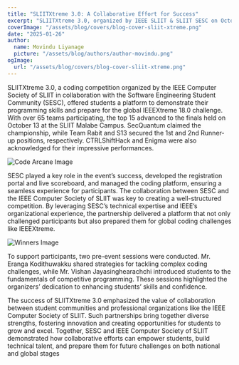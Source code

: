 ```yaml
---
title: "SLIITXtreme 3.0: A Collaborative Effort for Success"
excerpt: "SLIITXtreme 3.0, organized by IEEE SLIIT & SLIIT SESC on October 13, 2024, provided students a platform to showcase programming skills and prepare for the global IEEEXtreme 18.0 challenge."
coverImage: "/assets/blog/covers/blog-cover-sliit-xtreme.png"
date: "2025-01-26"
author:
  name: Movindu Liyanage
  picture: "/assets/blog/authors/author-movindu.png"
ogImage:
  url: "/assets/blog/covers/blog-cover-sliit-xtreme.png"
---
```


SLIITXtreme 3.0, a coding competition organized by the IEEE Computer Society of SLIIT in collaboration with the Software Engineering Student Community (SESC), offered students a platform to demonstrate their programming skills and prepare for the global IEEEXtreme 18.0 challenge. With over 65 teams participating, the top 15 advanced to the finals held on October 13 at the SLIIT Malabe Campus. SecQuantum claimed the championship, while Team Rabit and S13 secured the 1st and 2nd Runner-up positions, respectively. CTRLShiftHack and Enigma were also acknowledged for their impressive performances.

![Code Arcane Image](/assets/sliitxtreme-3.0/code-arcane.png)

SESC played a key role in the event’s success, developed the registration portal and live scoreboard, and managed the coding platform, ensuring a seamless experience for participants. The collaboration between SESC and the IEEE Computer Society of SLIIT was key to creating a well-structured competition. By leveraging SESC’s technical expertise and IEEE’s organizational experience, the partnership delivered a platform that not only challenged participants but also prepared them for global coding challenges like IEEEXtreme.

![Winners Image](/assets/sliitxtreme-3.0/winner-image.png)

To support participants, two pre-event sessions were conducted. Mr. Eranga Kodithuwakku shared strategies for tackling complex coding challenges, while Mr. Vishan Jayasinghearachchi introduced students to the fundamentals of competitive programming. These sessions highlighted the organizers’ dedication to enhancing students’ skills and confidence.

The success of SLIITXtreme 3.0 emphasized the value of collaboration between student communities and professional organizations like the IEEE Computer Society of SLIIT. Such partnerships bring together diverse strengths, fostering innovation and creating opportunities for students to grow and excel. Together, SESC and IEEE Computer Society of SLIIT demonstrated how collaborative efforts can empower students, build technical talent, and prepare them for future challenges on both national and global stages
